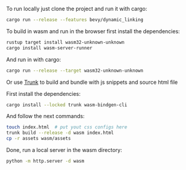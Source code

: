 To run locally just clone the project and run it with cargo:

```bash
cargo run --release --features bevy/dynamic_linking
```

To build in wasm and run in the browser first install the dependencies:

```bash
rustup target install wasm32-unknown-unknown
cargo install wasm-server-runner
```

And run in with cargo:

```bash
cargo run --release --target wasm32-unknown-unknown
```

Or use [Trunk](https://trunkrs.dev/) to build and bundle with js snippets and source html file

First install the dependencies:

```bash
cargo install --locked trunk wasm-bindgen-cli
```

And follow the next commands:

```bash
touch index.html  # put yout css configs here
trunk build --release -d wasm index.html
cp -r assets wasm/assets
```

Done, run a local server in the wasm directory:

```bash
python -m http.server -d wasm
```


